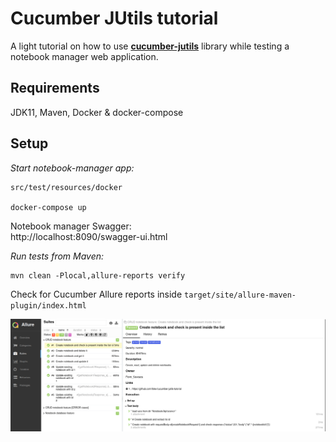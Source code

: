 # Cucumber JUtils tutorial


A light tutorial on how to use [**cucumber-jutils**](https://github.com/fslev/cucumber-jutils) library  while testing a notebook manager web application.  

## Requirements
JDK11, Maven, Docker & docker-compose 

## Setup
_Start notebook-manager app:_
```shell
src/test/resources/docker

docker-compose up
```

Notebook manager Swagger:  
http://localhost:8090/swagger-ui.html  

_Run tests from Maven:_
```shell
mvn clean -Plocal,allure-reports verify
```
Check for Cucumber Allure reports inside `target/site/allure-maven-plugin/index.html`  
  
![img.png](reports/allure-reports.png)